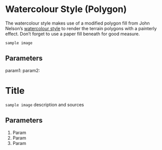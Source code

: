 # Watercolour Style (Polygon)
The watercolour style makes use of a modified polygon fill from John Nelson’s [watercolour style](https://arcg.is/0meKiK) to render the terrain polygons with a painterly effect. Don’t forget to use a paper fill beneath for good measure.

`sample image`

## Parameters
param1:
param2:



# Title
`sample image`
description and sources

## Parameters
1. Param
2. Param
3. Param
